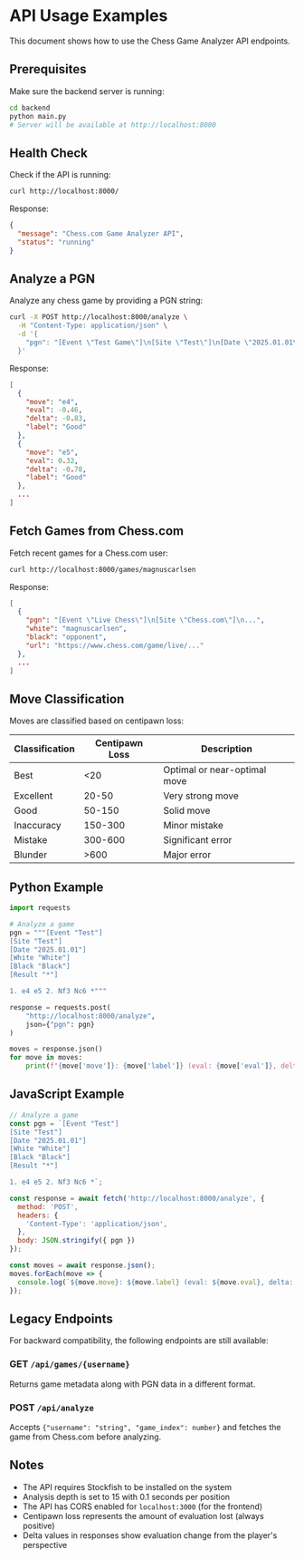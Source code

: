 # API Usage Examples

This document shows how to use the Chess Game Analyzer API endpoints.

## Prerequisites

Make sure the backend server is running:
```bash
cd backend
python main.py
# Server will be available at http://localhost:8000
```

## Health Check

Check if the API is running:

```bash
curl http://localhost:8000/
```

Response:
```json
{
  "message": "Chess.com Game Analyzer API",
  "status": "running"
}
```

## Analyze a PGN

Analyze any chess game by providing a PGN string:

```bash
curl -X POST http://localhost:8000/analyze \
  -H "Content-Type: application/json" \
  -d '{
    "pgn": "[Event \"Test Game\"]\n[Site \"Test\"]\n[Date \"2025.01.01\"]\n[White \"Player1\"]\n[Black \"Player2\"]\n[Result \"1-0\"]\n\n1. e4 e5 2. Nf3 Nc6 3. Bc4 Bc5 *"
  }'
```

Response:
```json
[
  {
    "move": "e4",
    "eval": -0.46,
    "delta": -0.83,
    "label": "Good"
  },
  {
    "move": "e5",
    "eval": 0.32,
    "delta": -0.78,
    "label": "Good"
  },
  ...
]
```

## Fetch Games from Chess.com

Fetch recent games for a Chess.com user:

```bash
curl http://localhost:8000/games/magnuscarlsen
```

Response:
```json
[
  {
    "pgn": "[Event \"Live Chess\"]\n[Site \"Chess.com\"]\n...",
    "white": "magnuscarlsen",
    "black": "opponent",
    "url": "https://www.chess.com/game/live/..."
  },
  ...
]
```

## Move Classification

Moves are classified based on centipawn loss:

| Classification | Centipawn Loss | Description |
|---------------|----------------|-------------|
| Best | <20 | Optimal or near-optimal move |
| Excellent | 20-50 | Very strong move |
| Good | 50-150 | Solid move |
| Inaccuracy | 150-300 | Minor mistake |
| Mistake | 300-600 | Significant error |
| Blunder | >600 | Major error |

## Python Example

```python
import requests

# Analyze a game
pgn = """[Event "Test"]
[Site "Test"]
[Date "2025.01.01"]
[White "White"]
[Black "Black"]
[Result "*"]

1. e4 e5 2. Nf3 Nc6 *"""

response = requests.post(
    "http://localhost:8000/analyze",
    json={"pgn": pgn}
)

moves = response.json()
for move in moves:
    print(f"{move['move']}: {move['label']} (eval: {move['eval']}, delta: {move['delta']})")
```

## JavaScript Example

```javascript
// Analyze a game
const pgn = `[Event "Test"]
[Site "Test"]
[Date "2025.01.01"]
[White "White"]
[Black "Black"]
[Result "*"]

1. e4 e5 2. Nf3 Nc6 *`;

const response = await fetch('http://localhost:8000/analyze', {
  method: 'POST',
  headers: {
    'Content-Type': 'application/json',
  },
  body: JSON.stringify({ pgn })
});

const moves = await response.json();
moves.forEach(move => {
  console.log(`${move.move}: ${move.label} (eval: ${move.eval}, delta: ${move.delta})`);
});
```

## Legacy Endpoints

For backward compatibility, the following endpoints are still available:

### GET `/api/games/{username}`
Returns game metadata along with PGN data in a different format.

### POST `/api/analyze`
Accepts `{"username": "string", "game_index": number}` and fetches the game from Chess.com before analyzing.

## Notes

- The API requires Stockfish to be installed on the system
- Analysis depth is set to 15 with 0.1 seconds per position
- The API has CORS enabled for `localhost:3000` (for the frontend)
- Centipawn loss represents the amount of evaluation lost (always positive)
- Delta values in responses show evaluation change from the player's perspective
